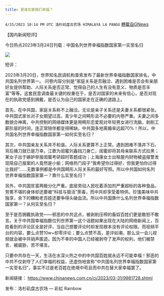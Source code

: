```yaml
---
title: 是谁在替我们幸福？
---
```

`4/15/2023 10:14 PM UTC 洛杉矶盘古农场 HIMALAYA LA PANGU` [轉載自GNews](https://gnews.org/articles/1152155)

【国内新闻短评】

今日热点2023年3月24日刊载：中国名列世界幸福指数国家第一实至名归

![](https://i.imgur.com/HMexsfB.png)          


短评：

2023年3月20日，世界知名民调机构普索发布了最新世界幸福指数国家排名，中共国名列世界第一。 问卷内容分别是“家庭关系是否融洽、遇到困难是否会有亲朋好友提供帮助、人际关系是否正常、觉得自己的人生有没有意义、物质是否丰富”等等。这套民意调查最关键的权重在于，是否对国家的未来有信心，是否对现在的执政党感到拥戴，是否认为自己的国家走在正确的道路上。

首先，在中共国，家庭关系称不上融洽。无论是亲子关系还是夫妻关系都很紧张。中共国式家长对子女期望过高，青少年之间畸形且不必要的内卷严重。夫妻之间多数貌合神离，中共控制的网络媒体更是用畸形恋爱观对年轻男女进行洗脑，剥削工薪阶层的时间，连正常陪伴都变得稀缺。中共国多地离婚率远超70%！所以，中共国名列世界幸福指数国家第一如何实至名归？

其次，中共国亲友关系并不和谐，人际关系更算不上正常。遇到困难不落井下石、背后捅刀就已是万幸。江歌为闺蜜刘鑫挡刀身亡，闺蜜却将其母亲联系方式拉黑；某女子出于嫉妒举报闺蜜考研超时答题成功；上海康女士出租屋内财物被盗报警发现陪自己报案的人竟然是小偷；网络热门段子“我希望你过得好，但我更怕你过得比我好”……无数事例都是中共国畸形人际关系的最好写照。所以中共国如何名列世界幸福指数国家第一？靠什么实至名归？

另外，中共国贫富两极分化严重。底层劳动人民吃着添加剂严重超标的各种食品，劳累不堪的身体却还要被“科技与狠活”荼毒，而中共却享受着特供。珍馐美味中共独享，余下的糟粕老百姓还要争得头破血流。所以中共国靠什么名列世界幸福指数国家第一？从何实至名归？

至于是否拥戴执政党——邪恶的中共这点，被剥削压榨的畜奴百姓们更是敢怒不敢言。关于中共国幸福指数位列世界第一这个话题如果出现在大陆的网络新闻上，百姓看到的评论区全是好评，当自己想要评论时却发现根本没有评论权限。而视频平台的内容，要么点赞10w+却零评论；要么点赞不高，差评如潮，那么没一会儿视频就会被中共销声匿迹。因为不幸的中国人已经被剥夺了发声的权利，他们被禁言、被威胁，苦不堪言。

只要中共存在一天，生活在水深火热之中的中共国百姓就永远不可能幸福！邪恶的中共不仅剥夺了人们幸福的权益，还虚伪地宣称“中共国名列世界幸福指数国家第一实至名归”，事实不过是老百姓在绝境中苟且而中共在替大家幸福罢了。


新闻链接： 
https://www.chinanews.com.cn/cj/2023/03-31/9981728.shtml


发布：洛杉矶盘古农场 — 彩虹 Rainbow





